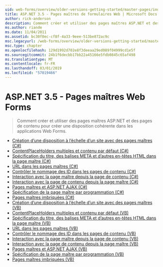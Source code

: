 ```yaml
---
uid: web-forms/overview/older-versions-getting-started/master-pages/index
title: ASP.NET 3.5 - Pages maîtres de formulaires Web | Microsoft Docs
author: rick-anderson
description: Comment créer et utiliser des pages maîtres ASP.NET et des pages de contenu pour créer une disposition cohérente dans les applications Web Forms.
ms.author: riande
ms.date: 11/04/2011
ms.assetid: bc30f0ec-cf8f-4a33-9eee-513be872ac9c
msc.legacyurl: /web-forms/overview/older-versions-getting-started/master-pages
msc.type: chapter
ms.openlocfilehash: 129d1992d702e8f3deeaa29ed089f04999cd1e5f
ms.sourcegitcommit: 24b1f6decbb17bb22a45166e5fdb0845c65af498
ms.translationtype: MT
ms.contentlocale: fr-FR
ms.lasthandoff: 03/01/2019
ms.locfileid: "57019466"
---
```

<a name="aspnet-35---web-forms-master-pages"></a>ASP.NET 3.5 - Pages maîtres Web Forms
====================
> Comment créer et utiliser des pages maîtres ASP.NET et des pages de contenu pour créer une disposition cohérente dans les applications Web Forms.


- [Création d’une disposition à l’échelle d’un site avec des pages maîtres (C#)](creating-a-site-wide-layout-using-master-pages-cs.md)
- [ContentPlaceHolders multiples et contenu par défaut (C#)](multiple-contentplaceholders-and-default-content-cs.md)
- [Spécification du titre, des balises META et d’autres en-têtes HTML dans la page maître (C#)](specifying-the-title-meta-tags-and-other-html-headers-in-the-master-page-cs.md)
- [URL dans les pages maîtres (C#)](urls-in-master-pages-cs.md)
- [Contrôler le nommage des ID dans les pages de contenu (C#)](control-id-naming-in-content-pages-cs.md)
- [Interaction avec la page maître depuis la page de contenu (C#)](interacting-with-the-master-page-from-the-content-page-cs.md)
- [Interaction avec la page de contenu depuis la page maître (C#)](interacting-with-the-content-page-from-the-master-page-cs.md)
- [Pages maîtres et ASP.NET AJAX (C#)](master-pages-and-asp-net-ajax-cs.md)
- [Spécification de la page maître par programmation (C#)](specifying-the-master-page-programmatically-cs.md)
- [Pages maîtres imbriquées (C#)](nested-master-pages-cs.md)
- [Création d’une disposition à l’échelle d’un site avec des pages maîtres (VB)](creating-a-site-wide-layout-using-master-pages-vb.md)
- [ContentPlaceHolders multiples et contenu par défaut (VB)](multiple-contentplaceholders-and-default-content-vb.md)
- [Spécification du titre, des balises META et d’autres en-têtes HTML dans la page maître (VB)](specifying-the-title-meta-tags-and-other-html-headers-in-the-master-page-vb.md)
- [URL dans les pages maîtres (VB)](urls-in-master-pages-vb.md)
- [Contrôler le nommage des ID dans les pages de contenu (VB)](control-id-naming-in-content-pages-vb.md)
- [Interaction avec la page maître depuis la page de contenu (VB)](interacting-with-the-master-page-from-the-content-page-vb.md)
- [Interaction avec la page de contenu depuis la page maître (VB)](interacting-with-the-content-page-from-the-master-page-vb.md)
- [Pages maîtres et ASP.NET AJAX (VB)](master-pages-and-asp-net-ajax-vb.md)
- [Spécification de la page maître par programmation (VB)](specifying-the-master-page-programmatically-vb.md)
- [Pages maîtres imbriquées (VB)](nested-master-pages-vb.md)
